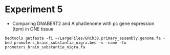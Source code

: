 # Experiment 5

- Comparing DNABERT2 and AlphaGenome with pc gene expression (tpm) in ONE tissue 

``bedtools getfasta -fi ~/LargeFiles/GRCh38.primary_assembly.genome.fa -bed promoters_brain_substantia_nigra.bed -s -name -fo promoters_brain_substantia_nigra.fa``
